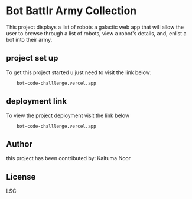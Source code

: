 # Bot Battlr Army Collection

This project displays a list of robots a galactic web app that will allow the user to browse through a list of robots, view a robot's details, and, enlist a bot into their army.

## project set up

To get this project started u just need to visit the link below:

        bot-code-challlenge.vercel.app

## deployment link

To view the project deployment visit the link below 

        bot-code-challlenge.vercel.app

## Author
this project has been contributed by: Kaltuma Noor

## License
LSC

